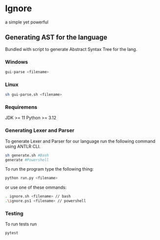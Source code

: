 # Ignore

a simple yet powerful

## Generating AST for the language

Bundled with script to generate Abstract Syntax Tree for the lang.

### Windows

```powershell
gui-parse <filename>
```

### Linux

```bash
sh gui-parse.sh <filename>
```

### Requiremens

JDK >= 11
Python >= 3.12

### Generating Lexer and Parser

To generate Lexer and Parser for our language run the following command using ANTLR CLI.

```bash
sh generate.sh #Bash
generate #Powershell
```

To run the program type the following thing:

```bash
python run.py <filename>
```

or use one of these ommands:

```bash
. ignore.sh <filename> // bash
.\ignore.ps1 <filename> // powershell
```

### Testing

To run tests run

```bash
pytest
```
